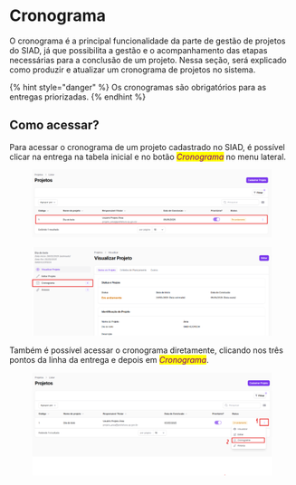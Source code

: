 # Cronograma

O cronograma é a principal funcionalidade da parte de gestão de projetos do SIAD, já que possibilita a gestão e o acompanhamento das etapas necessárias para a conclusão de um projeto. Nessa seção, será explicado como produzir e atualizar um cronograma de projetos no sistema.&#x20;

{% hint style="danger" %}
Os cronogramas são obrigatórios para as entregas priorizadas.&#x20;
{% endhint %}



## Como acessar?

Para acessar o cronograma de um projeto cadastrado no SIAD, é possível clicar na entrega na tabela inicial e no botão _<mark style="color:purple;">Cronograma</mark>_ no menu lateral.&#x20;

<figure><img src="../../../.gitbook/assets/image (1).png" alt=""><figcaption></figcaption></figure>

<figure><img src="../../../.gitbook/assets/image (1) (1).png" alt=""><figcaption></figcaption></figure>

Também é possível acessar o cronograma diretamente, clicando nos três pontos da linha da entrega e depois em _<mark style="color:purple;">Cronograma</mark>_.&#x20;

<figure><img src="../../../.gitbook/assets/image (2).png" alt=""><figcaption></figcaption></figure>
